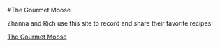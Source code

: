 #The Gourmet Moose

Zhanna and Rich use this site to record and share their favorite recipes!

[The Gourmet Moose](https://thegourmetmoose.com)